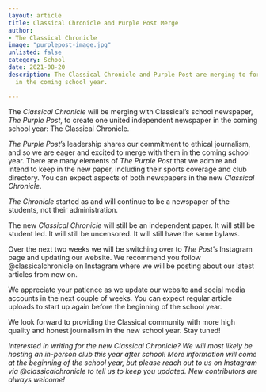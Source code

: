 ```yaml
---
layout: article
title: Classical Chronicle and Purple Post Merge
author:
- The Classical Chronicle
image: "purplepost-image.jpg"
unlisted: false
category: School
date: 2021-08-20
description: The Classical Chronicle and Purple Post are merging to form one newspaper
  in the coming school year.

---
```

The _Classical Chronicle_ will be merging with Classical’s school newspaper, _The Purple Post_, to create one united independent newspaper in the coming school year: The Classical Chronicle.

_The Purple Post_’s leadership shares our commitment to ethical journalism, and so we are eager and excited to merge with them in the coming school year. There are many elements of _The Purple Post_ that we admire and intend to keep in the new paper, including their sports coverage and club directory. You can expect aspects of both newspapers in the new _Classical Chronicle_.

_The Chronicle_ started as and will continue to be a newspaper of the students, not their administration.

The new _Classical Chronicle_ will still be an independent paper. It will still be student led. It will still be uncensored. It will still have the same bylaws.

Over the next two weeks we will be switching over to _The Post_’s Instagram page and updating our website. We recommend you follow @classicalchronicle on Instagram where we will be posting about our latest articles from now on.

We appreciate your patience as we update our website and social media accounts in the next couple of weeks. You can expect regular article uploads to start up again before the beginning of the school year.

We look forward to providing the Classical community with more high quality and honest journalism in the new school year. Stay tuned!

_Interested in writing for the new Classical Chronicle? We will most likely be hosting an in-person club this year after school! More information will come at the beginning of the school year, but please reach out to us on Instagram via @classicalchronicle to tell us to keep you updated. New contributors are always welcome!_
